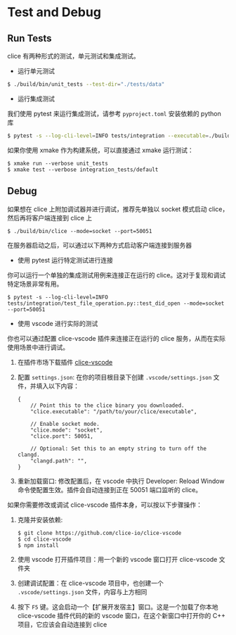 # Test and Debug

## Run Tests

clice 有两种形式的测试，单元测试和集成测试。

- 运行单元测试

```bash
$ ./build/bin/unit_tests --test-dir="./tests/data"
```

- 运行集成测试

我们使用 pytest 来运行集成测试，请参考 `pyproject.toml` 安装依赖的 python 库

```bash
$ pytest -s --log-cli-level=INFO tests/integration --executable=./build/bin/clice
```

如果你使用 xmake 作为构建系统，可以直接通过 xmake 运行测试：

```shell
$ xmake run --verbose unit_tests
$ xmake test --verbose integration_tests/default
```

## Debug

如果想在 clice 上附加调试器并进行调试，推荐先单独以 socket 模式启动 clice，然后再将客户端连接到 clice 上

```shell
$ ./build/bin/clice --mode=socket --port=50051
```

在服务器启动之后，可以通过以下两种方式启动客户端连接到服务器

- 使用 pytest 运行特定测试进行连接

你可以运行一个单独的集成测试用例来连接正在运行的 clice。这对于复现和调试特定场景非常有用。

```shell
$ pytest -s --log-cli-level=INFO tests/integration/test_file_operation.py::test_did_open --mode=socket --port=50051
```

- 使用 vscode 进行实际的测试

你也可以通过配置 clice-vscode 插件来连接正在运行的 clice 服务，从而在实际使用场景中进行调试。

1. 在插件市场下载插件 [clice-vscode](https://marketplace.visualstudio.com/items?itemName=ykiko.clice-vscode)

2. 配置 `settings.json`: 在你的项目根目录下创建 `.vscode/settings.json` 文件，并填入以下内容：

    ```jsonc
    {
        // Point this to the clice binary you downloaded.
        "clice.executable": "/path/to/your/clice/executable",

        // Enable socket mode.
        "clice.mode": "socket",
        "clice.port": 50051,

        // Optional: Set this to an empty string to turn off the clangd.
        "clangd.path": "",
    }
    ```

3. 重新加载窗口: 修改配置后，在 vscode 中执行 Developer: Reload Window 命令使配置生效。插件会自动连接到正在 50051 端口监听的 clice。


如果你需要修改或调试 clice-vscode 插件本身，可以按以下步骤操作：

1. 克隆并安装依赖:
    ```shell
    $ git clone https://github.com/clice-io/clice-vscode
    $ cd clice-vscode
    $ npm install
    ```

2. 使用 vscode 打开插件项目：用一个新的 vscode 窗口打开 clice-vscode 文件夹

3. 创建调试配置：在 clice-vscode 项目中，也创建一个 `.vscode/settings.json` 文件，内容与上方相同

4. 按下 `F5` 键。这会启动一个【扩展开发宿主】窗口。这是一个加载了你本地 clice-vscode 插件代码的新的 vscode 窗口，在这个新窗口中打开你的 C++ 项目，它应该会自动连接到 clice

